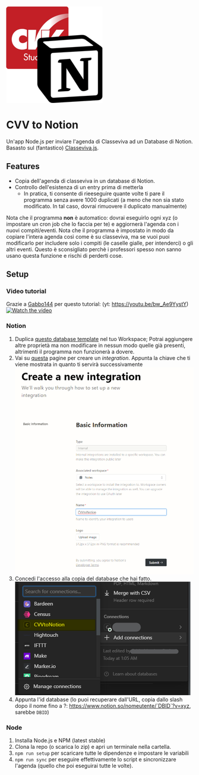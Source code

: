 ![Logo](img/logo.png)

# CVV to Notion

Un'app Node.js per inviare l'agenda di Classeviva ad un Database di Notion. Basasto sul (fantastico) [Classeviva.js](https://github.com/47PADO47/Classeviva.js/).

## Features

- Copia dell'agenda di classeviva in un database di Notion.
- Controllo dell'esistenza di un entry prima di metterla
  - In pratica, ti consente di rieeseguire quante volte ti pare il programma senza avere 1000 duplicati (a meno che non sia stato modificato. In tal caso, dovrai rimuovere il duplicato manualmente)

Nota che il programma **non** è automatico: dovrai eseguirlo ogni xyz (o impostare un cron job che lo faccia per te) e aggiornerà l'agenda con i nuovi compiti/eventi. Nota che il programma è impostato in modo da copiare l'intera agenda così come è su classeviva, ma se vuoi puoi modificarlo per includere solo i compiti (le caselle gialle, per intenderci) o gli altri eventi.
Questo è sconsigliato perchè i professori spesso non sanno usano questa funzione e rischi di perderti cose.

## Setup

### Video tutorial
Grazie a [Gabbo144](https://github.com/Gabbo144) per questo tutorial: (yt: https://youtu.be/bw_Ae9YystY)
[![Watch the video](https://img.youtube.com/vi/bw_Ae9YystY/maxresdefault.jpg)](https://youtu.be/bw_Ae9YystY)


### Notion

1. Duplica [questo database template](https://fabio53443.notion.site/3a3450e03cc64560adcad5139f191ab3) nel tuo Workspace; Potrai aggiungere altre proprietà ma non modificare in nessun modo quelle già presenti, altrimenti il programma non funzionerà a dovere.
2. Vai su [questa](https://www.notion.so/my-integrations) pagine per creare un _integration_. Appunta la chiave che ti viene mostrata in quanto ti servirà successivamente
![Integration](img/image.png) 
3. Concedi l'accesso alla copia del database che hai fatto.
![db](img/db.png)
4. Appunta l'id database (lo puoi recuperare dall'URL, copia dallo slash dopo il nome fino a ?: https://www.notion.so/nomeutente/`DBID`?v=xyz, sarebbe `DBID`)

### Node

1. Installa Node.js e NPM (latest stable)
2. Clona la repo (o scarica lo zip) e apri un terminale nella cartella.
3. `npm run setup` per scaricare tutte le dipendenze e impostare le variabili
4. `npm run sync` per eseguire effettivamente lo script e sincronizzare l'agenda (quello che poi eseguirai tutte le volte).
